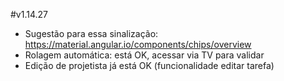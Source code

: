 #v1.14.27

- Sugestão para essa sinalização: https://material.angular.io/components/chips/overview
- Rolagem automática: está OK, acessar via TV para validar
- Edição de projetista já está OK (funcionalidade editar tarefa)

